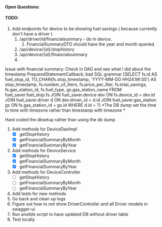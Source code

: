 #### Open Questions:

#### TODO: 
1. Add endpoints for device to be showing fuel savings ( because currently don't have a driver )
	1. /api/driver/id/financialsummary - do in device. 
		1. FinancialSummaryDTO should have the year and month queried. 
	2. /api/device/{id}/stophistory 
	3. /api/device/{id}/financialsummary
	4. 
Issue with financial summary: Check in DAO and see what I did about the timestamp 
 PreparedStatementCallback; bad SQL grammar [SELECT fs.id AS fuel_stop_id, TO_CHAR(fs.stop_timestamp, 'YYYY-MM-DD HH24:MI:SS') AS stop_timestamp, fs.number_of_liters, fs.price_per_liter, fs.total_savings, fs.gas_station_id, fs.fuel_type, gs.gas_station_name FROM fuel_saver.fuel_stop fs JOIN fuel_saver.device dev ON fs.device_id = dev.id JOIN fuel_saver.driver d ON dev.driver_id = d.id JOIN fuel_saver.gas_station gs ON fs.gas_station_id = gs.id WHERE d.id = ?] 
 *The DB dump set the time to time with timezone rather than timestamp with timezone *

Hard coded the dbsetup rather than using the db dump 

1. Add methods for DeviceDaoImpl
	- [x] getStopHistory
	- [x] getFinancialSummaryByMonth
	- [x] getFinancialSummaryByYear
2. Add methods for DeviceService 
	- [x] getStopHistory
	- [x] getFinancialSummaryByMonth
	- [x] getFinancialSummaryByYear
4. Add methods for DeviceController
	- [ ] getStopHistory
	- [ ] getFinancialSummaryByMonth
	- [ ] getFinancialSummaryByYear
5. Add tests for new methods
6. Go back and clean up logs
7. Figure out how to not show DriverController and all Driver models in swagger-ui
8. Run ansible script to have updated DB without driver table
9. Test locally